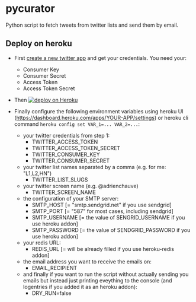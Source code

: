 pycurator
=========

Python script to fetch tweets from twitter lists and send them by email.


## Deploy on heroku

- First [create a new twitter app](https://apps.twitter.com/) and get your credentials. You need your:
  - Consumer Key
  - Consumer Secret
  - Access Token
  - Access Token Secret

- Then [![deploy on Heroku](https://www.herokucdn.com/deploy/button.svg)](https://heroku.com/deploy)

- Finally configure the following environment variables using heroku UI (https://dashboard.heroku.com/apps/YOUR-APP/settings) or heroku cli command `heroku config set VAR_1=... VAR_2=...`:
  - your twitter credentials from step 1:
    - TWITTER_ACCESS_TOKEN
    - TWITTER_ACCESS_TOKEN_SECRET
    - TWITTER_CONSUMER_KEY
    - TWITTER_CONSUMER_SECRET
  - your twitter list names separated by a comma (e.g. for me: "L1,L2,HN")
    - TWITTER_LIST_SLUGS
  - your twitter screen name (e.g. @adrienchauve)
    - TWITTER_SCREEN_NAME
  - the configuration of your SMTP server:
    - SMTP_HOST   [= "smtp.sendgrid.net" if you use sendgrid]
    - SMTP_PORT   [= "587" for most cases, including sendgrid]
    - SMTP_USERNAME [= the value of SENGRID_USERNAME if you use heroku addon]
    - SMTP_PASSWORD [= the value of SENDGRID_PASSWORD if you use heroku addon]
  - your redis URL:
    - REDIS_URL  [= will be already filled if you use heroku-redis addon]
  - the email address you want to receive the emails on:
    - EMAIL_RECIPIENT
  - and finally if you want to run the script without actually sending you emails but instead just printing eveything to the console (and logentries if you added it as an heroku addon):
    - DRY_RUN=false
  
